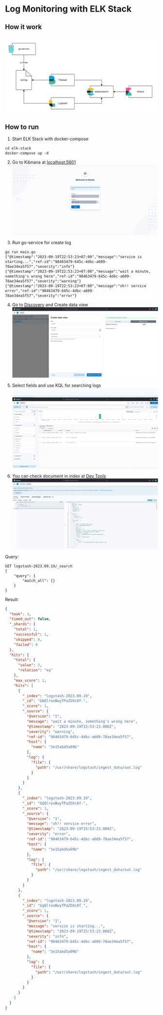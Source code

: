# Log Monitoring with ELK Stack

## How it work
![](docs/workflow.png)

## How to run
1. Start ELK Stack with docker-compose
```
cd elk-stack
docker-compose up -d
```
2. Go to Kibnana at [localhost:5601](loaclhost:5601)
![](docs/kibana-login.jpeg)


3. Run go-service for create log
```
go run main.go
{"@timestamp":"2023-09-19T22:53:23+07:00","message":"service is starting...","ref-id":"98463479-645c-4dbc-a609-78ae34ea5f57","severity":"info"}
{"@timestamp":"2023-09-19T22:53:23+07:00","message":"wait a minute, something's wrong here","ref-id":"98463479-645c-4dbc-a609-78ae34ea5f57","severity":"warning"}
{"@timestamp":"2023-09-19T22:53:23+07:00","message":"oh!! service error","ref-id":"98463479-645c-4dbc-a609-78ae34ea5f57","severity":"error"}
```

4. Go to [Discovery](http://localhost:5601/app/discover#/) and Create data view
![](docs/kibana-create-data-view.jpeg)

5. Select fields and use KQL for searching logs
![](docs/kibana-view-data.jpeg)

6. You can check document in index at [Dev Tools](http://localhost:5601/app/dev_tools)
![](docs/kibana-dev-tools.jpeg)

Query:
```
GET logstash-2023.09.19/_search
{
    "query": {
        "match_all": {}
    }
}
```

Result:
```json
{
  "took": 3,
  "timed_out": false,
  "_shards": {
    "total": 1,
    "successful": 1,
    "skipped": 0,
    "failed": 0
  },
  "hits": {
    "total": {
      "value": 3,
      "relation": "eq"
    },
    "max_score": 1,
    "hits": [
      {
        "_index": "logstash-2023.09.19",
        "_id": "GAQlrooBwyTPaZOXc8f-",
        "_score": 1,
        "_source": {
          "@version": "1",
          "message": "wait a minute, something's wrong here",
          "@timestamp": "2023-09-19T15:53:23.000Z",
          "severity": "warning",
          "ref-id": "98463479-645c-4dbc-a609-78ae34ea5f57",
          "host": {
            "name": "3e15abd5a99b"
          },
          "log": {
            "file": {
              "path": "/usr/share/logstash/ingest_data/out.log"
            }
          }
        }
      },
      {
        "_index": "logstash-2023.09.19",
        "_id": "GQQlrooBwyTPaZOXc8f-",
        "_score": 1,
        "_source": {
          "@version": "1",
          "message": "oh!! service error",
          "@timestamp": "2023-09-19T15:53:23.000Z",
          "severity": "error",
          "ref-id": "98463479-645c-4dbc-a609-78ae34ea5f57",
          "host": {
            "name": "3e15abd5a99b"
          },
          "log": {
            "file": {
              "path": "/usr/share/logstash/ingest_data/out.log"
            }
          }
        }
      },
      {
        "_index": "logstash-2023.09.19",
        "_id": "GgQlrooBwyTPaZOXc8f_",
        "_score": 1,
        "_source": {
          "@version": "1",
          "message": "service is starting...",
          "@timestamp": "2023-09-19T15:53:23.000Z",
          "severity": "info",
          "ref-id": "98463479-645c-4dbc-a609-78ae34ea5f57",
          "host": {
            "name": "3e15abd5a99b"
          },
          "log": {
            "file": {
              "path": "/usr/share/logstash/ingest_data/out.log"
            }
          }
        }
      }
    ]
  }
}
```